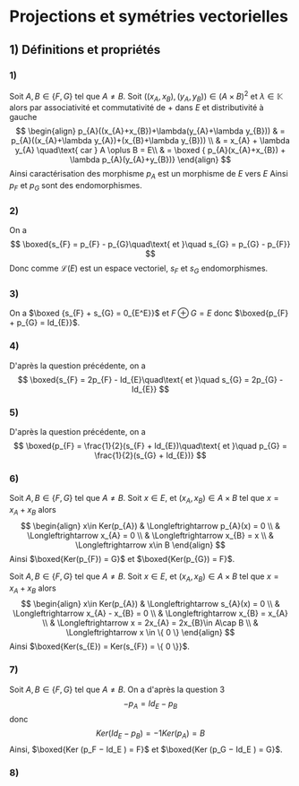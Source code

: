 # Projections et symétries vectorielles
## 1) Définitions et propriétés
### 1)
Soit $A,B\in\{ F,G \}$ tel que $A\ne B$.
Soit $((x_{A},x_{B}),(y_{A},y_{B}))\in (A\times B)^2$ et $\lambda\in\mathbb{K}$ alors par associativité et commutativité de $+$ dans $E$ et  distributivité à gauche
$$
\begin{align}
p_{A}((x_{A}+x_{B})+\lambda(y_{A}+\lambda y_{B})) &  = p_{A}((x_{A}+\lambda y_{A})+(x_{B}+\lambda y_{B})) \\
 & = x_{A} + \lambda y_{A} \quad\text{ car } A \oplus B = E\\
 & = \boxed { p_{A}(x_{A}+x_{B}) + \lambda p_{A}(y_{A}+y_{B})}
\end{align}
$$
Ainsi caractérisation des morphisme $p_{A}$ est un morphisme de $E$ vers $E$ 
Ainsi $p_{F}$ et $p_{G}$ sont des endomorphismes.

### 2)
On a 
$$
\boxed{s_{F} = p_{F} - p_{G}\quad\text{ et  }\quad s_{G} = p_{G} - p_{F}}
$$
Donc comme $\mathcal L (E)$ est un espace vectoriel, $s_{F}$ et $s_{G}$ endomorphismes.
### 3)
On a $\boxed {s_{F} + s_{G} = 0_{E^E}}$ et $F\oplus G = E$ donc $\boxed{p_{F} + p_{G} = Id_{E}}$.
### 4)
D'après la question précédente, on a 
$$
\boxed{s_{F} = 2p_{F} - Id_{E}\quad\text{ et  }\quad s_{G} = 2p_{G} - Id_{E}}
$$
### 5)
D'après la question précédente, on a 
$$
\boxed{p_{F} = \frac{1}{2}(s_{F} + Id_{E})\quad\text{ et  }\quad p_{G} = \frac{1}{2}(s_{G} + Id_{E})}
$$
### 6)
Soit $A,B\in\{ F,G \}$ tel que $A\ne B$.
Soit $x\in E$, et $(x_{A},x_{B})\in A\times B$ tel que $x=x_{A}+x_{B}$ alors
$$
\begin{align}
x\in Ker(p_{A}) & \Longleftrightarrow p_{A}(x) = 0 \\
 & \Longleftrightarrow x_{A} = 0 \\
 & \Longleftrightarrow x_{B} = x \\
 & \Longleftrightarrow x\in B
\end{align}
$$
Ainsi $\boxed{Ker(p_{F}) = G}$ et $\boxed{Ker(p_{G}) = F}$.

Soit $A,B\in\{ F,G \}$ tel que $A\ne B$.
Soit $x\in E$, et $(x_{A},x_{B})\in A\times B$ tel que $x=x_{A}+x_{B}$ alors
$$
\begin{align}
x\in Ker(p_{A}) & \Longleftrightarrow s_{A}(x) = 0 \\
 & \Longleftrightarrow x_{A} - x_{B} = 0 \\
 & \Longleftrightarrow x_{B} = x_{A} \\
 & \Longleftrightarrow x = 2x_{A} = 2x_{B}\in A\cap B  \\
 & \Longleftrightarrow x \in \{ 0 \}
\end{align}
$$
Ainsi $\boxed{Ker(s_{E}) = Ker(s_{F}) = \{ 0 \}}$.

### 7)
Soit $A,B\in\{ F,G \}$ tel que $A\ne B$.
On a d'après la question 3
$$
-p_{A} = Id_{E} - p_{B}
$$
donc 
$$
Ker(Id_{E} - p_{B}) = -1Ker(p_{A}) = B
$$
Ainsi, $\boxed{Ker (p_F − Id_E ) = F}$ et $\boxed{Ker (p_G − Id_E ) = G}$.

### 8)

